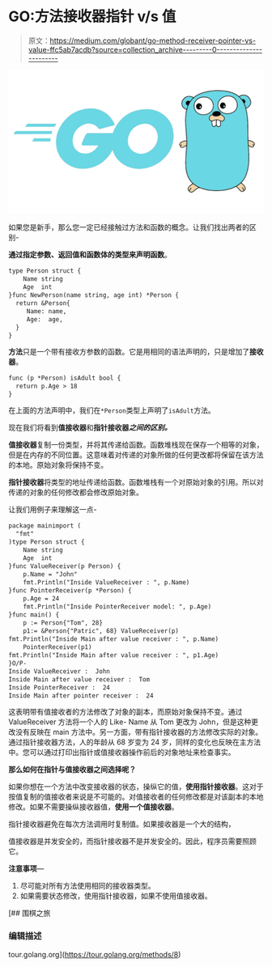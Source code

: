 # GO:方法接收器指针 v/s 值

> 原文：<https://medium.com/globant/go-method-receiver-pointer-vs-value-ffc5ab7acdb?source=collection_archive---------0----------------------->

![](img/f2869fe772af8be4a522bafd3330ac3c.png)

如果您是新手，那么您一定已经接触过方法和函数的概念。让我们找出两者的区别-

**通过指定参数、返回值和函数体的类型来声明函数**。

```
type Person struct {
    Name string
    Age  int
}func NewPerson(name string, age int) *Person {
  return &Person{
     Name: name,
     Age:  age,
  }
}
```

**方法**只是一个带有接收方参数的函数。它是用相同的语法声明的，只是增加了**接收器**。

```
func (p *Person) isAdult bool {
  return p.Age > 18
}
```

在上面的方法声明中，我们在`*Person`类型上声明了`isAdult`方法。

现在我们将看到**值接收器**和**指针接收器*之间的区别。***

**值接收器**复制一份类型，并将其传递给函数。函数堆栈现在保存一个相等的对象，但是在内存的不同位置。这意味着对传递的对象所做的任何更改都将保留在该方法的本地。原始对象将保持不变。

**指针接收器**将类型的地址传递给函数。函数堆栈有一个对原始对象的引用。所以对传递的对象的任何修改都会修改原始对象。

让我们用例子来理解这一点-

```
package mainimport (
  "fmt"
)type Person struct {
    Name string
    Age  int
}func ValueReceiver(p Person) {
    p.Name = "John"
    fmt.Println("Inside ValueReceiver : ", p.Name)
}func PointerReceiver(p *Person) {
    p.Age = 24
    fmt.Println("Inside PointerReceiver model: ", p.Age)
}func main() {
    p := Person{"Tom", 28}
    p1:= &Person{"Patric", 68} ValueReceiver(p)
fmt.Println("Inside Main after value receiver : ", p.Name)
    PointerReceiver(p1)
fmt.Println("Inside Main after value receiver : ", p1.Age)
}O/P-
Inside ValueReceiver :  John
Inside Main after value receiver :  Tom
Inside PointerReceiver :  24
Inside Main after pointer receiver :  24
```

这表明带有值接收者的方法修改了对象的副本，而原始对象保持不变。通过 ValueReceiver 方法将一个人的 Like- Name 从 Tom 更改为 John，但是这种更改没有反映在 main 方法中。另一方面，带有指针接收器的方法修改实际的对象。通过指针接收器方法，人的年龄从 68 岁变为 24 岁，同样的变化也反映在主方法中。您可以通过打印出指针或值接收器操作前后的对象地址来检查事实。

**那么如何在指针与值接收器之间选择呢？**

如果你想在一个方法中改变接收器的状态，操纵它的值，**使用指针接收器**。这对于按值复制的值接收者来说是不可能的。对值接收者的任何修改都是对该副本的本地修改。如果不需要操纵接收器值，**使用一个值接收器**。

指针接收器避免在每次方法调用时复制值。如果接收器是一个大的结构，

值接收器是并发安全的，而指针接收器不是并发安全的。因此，程序员需要照顾它。

**注意事项**—

1.  尽可能对所有方法使用相同的接收器类型。
2.  如果需要状态修改，使用指针接收器，如果不使用值接收器。

 [## 围棋之旅

### 编辑描述

tour.golang.org](https://tour.golang.org/methods/8)